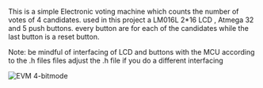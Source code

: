 This is a simple Electronic voting machine which counts the number of votes of 4 candidates.
used in this project a LM016L 2*16 LCD , Atmega 32 and 5 push buttons.
every button are for each of the candidates while the last button is a reset button.

Note: be mindful of interfacing of LCD and buttons with the MCU according to the .h files files 
      adjust the .h file if you do a different interfacing
     
![EVM 4-bitmode](https://github.com/AhmedAlsheikh0234/Repository1/assets/154998275/8a0f2d57-dd76-4b36-b42e-95ae4161dd4c)
